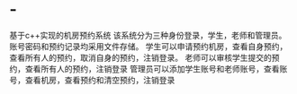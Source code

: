# -
基于c++实现的机房预约系统
该系统分为三种身份登录，学生，老师和管理员。账号密码和预约记录均采用文件存储。
学生可以申请预约机房，查看自身预约，查看所有人的预约，取消自身的预约，注销登录。
老师可以审核学生提交的预约，查看所有人的预约，注销登录
管理员可以添加学生账号和老师账号，查看账号，查看机房，查看预约和清空预约，注销登录
